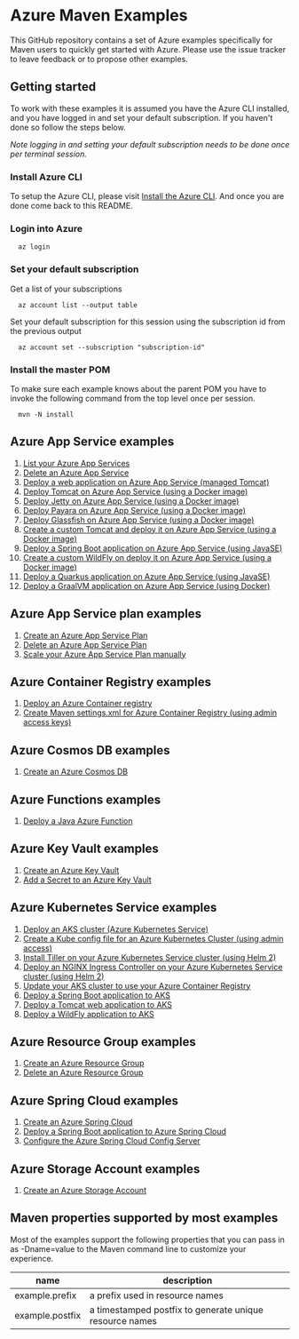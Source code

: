 
# Azure Maven Examples

This GitHub repository contains a set of Azure examples specifically for Maven users to quickly get started with Azure. Please use the issue tracker to leave feedback or to propose other examples.

## Getting started

To work with these examples it is assumed you have the Azure CLI installed, and you have logged in and set your default subscription. If you haven't done so follow the steps below.

_Note logging in and setting your default subscription needs to be done once per terminal session._

### Install Azure CLI

To setup the Azure CLI, please visit [Install the Azure CLI](https://docs.microsoft.com/en-us/cli/azure/install-azure-cli). And once you are done come back to this README.

### Login into Azure

````shell
  az login
````

### Set your default subscription

Get a list of your subscriptions

````shell
  az account list --output table
````

Set your default subscription for this session using the subscription id from the previous output

````shell
  az account set --subscription "subscription-id"
````

### Install the master POM

To make sure each example knows about the parent POM you have to invoke the following command from the top level once per session.

````shell
  mvn -N install
````

## Azure App Service examples

1. [List your Azure App Services](webapp/list/)
1. [Delete an Azure App Service](webapp/delete/)
1. [Deploy a web application on Azure App Service (managed Tomcat)](webapp/tomcat-helloworld/)
1. [Deploy Tomcat on Azure App Service (using a Docker image)](webapp/docker-tomcat/)
1. [Deploy Jetty on Azure App Service (using a Docker image)](webapp/docker-jetty/)
1. [Deploy Payara on Azure App Service (using a Docker image)](webapp/docker-payara/)
1. [Deploy Glassfish on Azure App Service (using a Docker image)](webapp/docker-glassfish/)
1. [Create a custom Tomcat and deploy it on Azure App Service (using a Docker image)](webapp/docker-custom/)
1. [Deploy a Spring Boot application on Azure App Service (using JavaSE)](webapp/javase-springboot/)
1. [Create a custom WildFly on deploy it on Azure App Service (using a Docker image)](webapp/docker-wildfly/)
1. [Deploy a Quarkus application on Azure App Service (using JavaSE)](webapp/javase-quarkus/)
1. [Deploy a GraalVM application on Azure App Service (using Docker)](webapp/docker-graalvm/)

## Azure App Service plan examples

1. [Create an Azure App Service Plan](appserviceplan-create/README.md)
1. [Delete an Azure App Service Plan](appserviceplan-delete/README.md)
1. [Scale your Azure App Service Plan manually](appserviceplan-scale-manually/README.md)

## Azure Container Registry examples

1. [Deploy an Azure Container registry](acr/create/)
1. [Create Maven settings.xml for Azure Container Registry (using admin access keys)](acr/create-access-keys-settings-xml/)

## Azure Cosmos DB examples

1. [Create an Azure Cosmos DB](cosmosdb-create/README.md)

## Azure Functions examples

1. [Deploy a Java Azure Function](function-java/README.md)

## Azure Key Vault examples

1. [Create an Azure Key Vault](keyvault/create/)
1. [Add a Secret to an Azure Key Vault](keyvault/add-secret/)

## Azure Kubernetes Service examples

1. [Deploy an AKS cluster (Azure Kubernetes Service)](aks/create/)
1. [Create a Kube config file for an Azure Kubernetes Cluster (using admin access)](aks/create-kube-config/)
1. [Install Tiller on your Azure Kubernetes Service cluster (using Helm 2)](aks/install-tiller/)
1. [Deploy an NGINX Ingress Controller on your Azure Kubernetes Service cluster (using Helm 2)](aks/deploy-nginx-ingress-controller/)
1. [Update your AKS cluster to use your Azure Container Registry](aks/use-your-acr/)
1. [Deploy a Spring Boot application to AKS](aks/springboot/)
1. [Deploy a Tomcat web application to AKS](aks/tomcat/)
1. [Deploy a WildFly application to AKS](aks/wildfly/)

## Azure Resource Group examples

1. [Create an Azure Resource Group](group/create/)
1. [Delete an Azure Resource Group](group/delete/)

## Azure Spring Cloud examples

1. [Create an Azure Spring Cloud](spring-cloud/create/)
1. [Deploy a Spring Boot application to Azure Spring Cloud](spring-cloud/helloworld/)
1. [Configure the Azure Spring Cloud Config Server](spring-cloud/config-server/)

## Azure Storage Account examples

1. [Create an Azure Storage Account](storageaccount-create/README.md)

## Maven properties supported by most examples

Most of the examples support the following properties that you can pass in as -Dname=value to the Maven command line to customize your experience.

| name                   | description                                             |
|------------------------|---------------------------------------------------------|
| example.prefix         | a prefix used in resource names                         |
| example.postfix        | a timestamped postfix to generate unique resource names |
